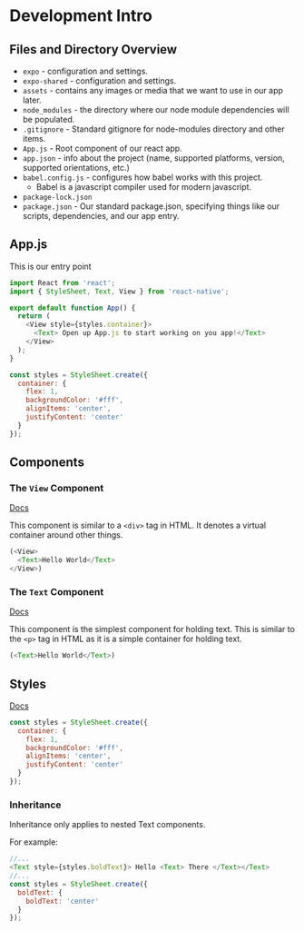 
# Development Intro
## Files and Directory Overview
- `expo` - configuration and settings.
- `expo-shared` - configuration and settings.
- `assets` - contains any images or media that we want to use in our app later.
- `node_modules` - the directory where our node module dependencies will be populated.
- `.gitignore` - Standard gitignore for node-modules directory and other items.
- `App.js` - Root component of our react app.
- `app.json` - info about the project (name, supported platforms, version, supported orientations, etc.)
- `babel.config.js` - configures how babel works with this project.
  - Babel is a javascript compiler used for modern javascript.
- `package-lock.json`
- `package.json` - Our standard package.json, specifying things like our scripts, dependencies, and our app entry.

## App.js
This is our entry point
``` javascript
import React from 'react';
import { StyleSheet, Text, View } from 'react-native';

export default function App() {
  return (
    <View style={styles.container}>
      <Text> Open up App.js to start working on you app!</Text>
    </View>
  );
}

const styles = StyleSheet.create({
  container: {
    flex: 1,
    backgroundColor: '#fff',
    alignItems: 'center',
    justifyContent: 'center'
  }
});
```

## Components
### The `View` Component
[Docs](https://reactnative.dev/docs/view)

This component is similar to a `<div>` tag in HTML. It denotes a virtual container around other things.
``` js
(<View>
  <Text>Hello World</Text>
</View>)
```

### The `Text` Component
[Docs](https://reactnative.dev/docs/text)

This component is the simplest component for holding text. This is similar to the `<p>` tag in HTML as it is a simple container for holding text.
``` Javascript
(<Text>Hello World</Text>)
```

## Styles
[Docs](https://reactnative.dev/docs/stylesheet)

``` javascript
const styles = StyleSheet.create({
  container: {
    flex: 1,
    backgroundColor: '#fff',
    alignItems: 'center',
    justifyContent: 'center'
  }
});
```

### Inheritance
Inheritance only applies to nested Text components. 

For example:
``` javascript
//...
<Text style={styles.boldText}> Hello <Text> There </Text></Text>
//...
const styles = StyleSheet.create({
  boldText: {
    boldText: 'center'
  }
});
```